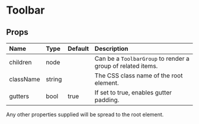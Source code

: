 Toolbar
=======



Props
-----

| Name | Type | Default | Description |
|:-----|:-----|:--------|:------------|
| children | node |  | Can be a `ToolbarGroup` to render a group of related items. |
| className | string |  | The CSS class name of the root element. |
| gutters | bool | true | If set to true, enables gutter padding. |

Any other properties supplied will be spread to the root element.
